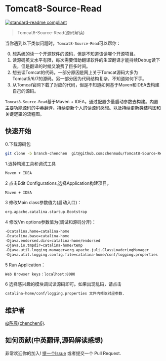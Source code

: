 # Tomcat8-Source-Read

[![standard-readme compliant](https://img.shields.io/github/downloads/chenmudu/Tomcat8-Source-Read/total?style=social)](https://github.com/chenmudu/Tomcat8-Source-Read)

> Tomcat8-Source-Read(源码解读)

当你遇到以下类似问题时，`Tomcat8-Source-Read`可以帮你：

0. 想系统的读一个开源软件的源码，但是不知道该读哪个开源项目。
0. 读源码英文水平有限，每次需要借助翻译软件的生涩翻译才能持续Debug读下去，但是翻译的时候又浪费了巨多时间。
0. 想去读Tomcat的代码，一部分原因是网上关于Tomcat源码大多为Tomcat5/6/7的源码。另一部分因为代码结构复杂，不知道如何下手。
0. 从Tomcat官网下载了对应的代码，但是不知道如何基于Maven和IDEA去构建自己的源码。

`Tomcat8-Source-Read`基于Maven + IDEA，通过配置少量启动参数去构建。内置主要功能源码的中英翻译，持续更新个人的读源码感想。以及持续更新类结构图和关键逻辑的流程图。

## 快速开始

0.下载源码包

```sh
git clone -b branch-chenchen  git@github.com:chenmudu/Tomcat8-Source-Read.git
```
1.选择构建工具和调试工具

```sh
Maven + IDEA
```

2 点击Edit Configurations,选择Application构建项目。

```sh
Maven + IDEA
```
3 修改Main class参数值为(启动入口)：

```sh
org.apache.catalina.startup.Bootstrap
```

4 修改Vm options参数值为(调试和源码分开)：

```sh
-Dcatalina.home=catalina-home 
-Dcatalina.base=catalina-home 
-Djava.endorsed.dirs=catalina-home/endorsed 
-Djava.io.tmpdir=catalina-home/temp 
-Djava.util.logging.manager=org.apache.juli.ClassLoaderLogManager 
-Djava.util.logging.config.file=catalina-home/conf/logging.properties
```

5 Run Application：

```sh
Web Browser keys：localhost:8080
```
6 选择感兴趣的模块调试读源码即可。如果出现乱码，请点击
```sh
catalina-home/conf/logging.properties 文件内修改对应参数.
```

## 维护者

[@陈晨(chenchen6)](https://github.com/chenmudu).

## 如何贡献(中英翻译,源码解读感想)

非常欢迎你的加入! [提一个Issue](https://github.com/chenmudu/Tomcat8-Source-Read/issues/new) 或者提交一个 Pull Request.
